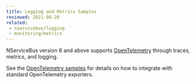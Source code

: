 ```yaml
---
title: Logging and Metrics Samples
reviewed: 2021-08-20
related: 
 - nservicebus/logging
 - monitoring/metrics
---
```


NServiceBus version 8 and above supports [OpenTelemetry](https://opentelemetry.io/docs/instrumentation/net/) through traces, metrics, and logging.

See the [OpenTelemetry samples](/samples/open-telemetry/) for details on how to integrate with standard OpenTelemetry exporters.